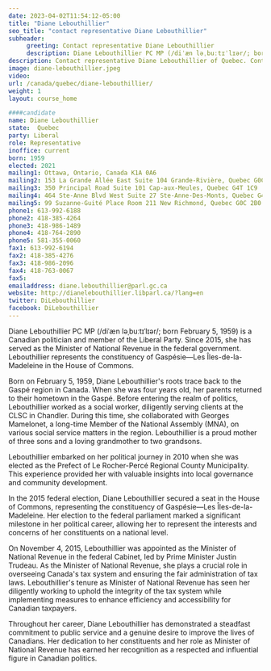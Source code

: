 ```yaml
---
date: 2023-04-02T11:54:12-05:00
title: "Diane Lebouthillier"
seo_title: "contact representative Diane Lebouthillier"
subheader:
     greeting: Contact representative Diane Lebouthillier
     description: Diane Lebouthillier PC MP (/diˈæn ləˌbuːtɪˈlɪər/; born February 5, 1959) is a Canadian politician and member of the Liberal Party.
description: Contact representative Diane Lebouthillier of Quebec. Contact information for Diane Lebouthillier includes email address, phone number, and mailing address.
image: diane-lebouthillier.jpeg
video:
url: /canada/quebec/diane-lebouthillier/
weight: 1
layout: course_home

####candidate
name: Diane Lebouthillier
state:	Quebec
party: Liberal
role: Representative
inoffice: current
born: 1959
elected: 2021
mailing1: Ottawa, Ontario, Canada K1A 0A6
mailing2: 153 La Grande Allée East Suite 104 Grande-Rivière, Quebec G0C 1V0
mailing3: 350 Principal Road Suite 101 Cap-aux-Meules, Quebec G4T 1C9
mailing4: 464 Ste-Anne Blvd West Suite 27 Ste-Anne-Des-Monts, Quebec G4V 1T5
mailing5: 99 Suzanne-Guité Place Room 211 New Richmond, Quebec G0C 2B0
phone1: 613-992-6188
phone2: 418-385-4264
phone3: 418-986-1489
phone4: 418-764-2890
phone5: 581-355-0060
fax1: 613-992-6194
fax2: 418-385-4276
fax3: 418-986-2096
fax4: 418-763-0067
fax5:
emailaddress: diane.lebouthillier@parl.gc.ca
website: http://dianelebouthillier.libparl.ca/?lang=en
twitter: DiLebouthillier
facebook: DiLebouthillier
---
```


Diane Lebouthillier PC MP (/diˈæn ləˌbuːtɪˈlɪər/; born February 5, 1959) is a Canadian politician and member of the Liberal Party. Since 2015, she has served as the Minister of National Revenue in the federal government. Lebouthillier represents the constituency of Gaspésie—Les Îles-de-la-Madeleine in the House of Commons.

Born on February 5, 1959, Diane Lebouthillier's roots trace back to the Gaspé region in Canada. When she was four years old, her parents returned to their hometown in the Gaspé. Before entering the realm of politics, Lebouthillier worked as a social worker, diligently serving clients at the CLSC in Chandler. During this time, she collaborated with Georges Mamelonet, a long-time Member of the National Assembly (MNA), on various social service matters in the region. Lebouthillier is a proud mother of three sons and a loving grandmother to two grandsons.

Lebouthillier embarked on her political journey in 2010 when she was elected as the Prefect of Le Rocher-Percé Regional County Municipality. This experience provided her with valuable insights into local governance and community development.

In the 2015 federal election, Diane Lebouthillier secured a seat in the House of Commons, representing the constituency of Gaspésie—Les Îles-de-la-Madeleine. Her election to the federal parliament marked a significant milestone in her political career, allowing her to represent the interests and concerns of her constituents on a national level.

On November 4, 2015, Lebouthillier was appointed as the Minister of National Revenue in the federal Cabinet, led by Prime Minister Justin Trudeau. As the Minister of National Revenue, she plays a crucial role in overseeing Canada's tax system and ensuring the fair administration of tax laws. Lebouthillier's tenure as Minister of National Revenue has seen her diligently working to uphold the integrity of the tax system while implementing measures to enhance efficiency and accessibility for Canadian taxpayers.

Throughout her career, Diane Lebouthillier has demonstrated a steadfast commitment to public service and a genuine desire to improve the lives of Canadians. Her dedication to her constituents and her role as Minister of National Revenue has earned her recognition as a respected and influential figure in Canadian politics.
